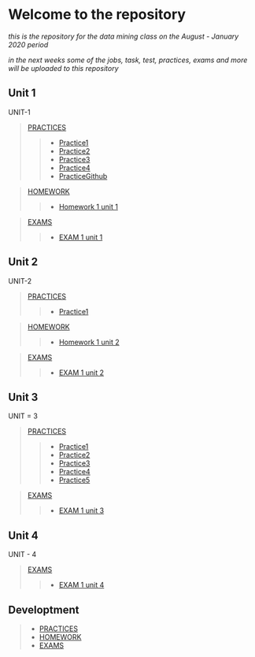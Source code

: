 
# Welcome to the repository

_this is the repository for the data mining class on the August - January 2020 period_

_in the next weeks some of the jobs, task, test, practices, exams and more will be uploaded to this repository_

## Unit 1

UNIT-1

>[PRACTICES](https://github.com/Israel-quintero-navarro/Data-Mining-AG-JAN2020/tree/UNIT-1/PRACTIES)
>>* [Practice1](https://github.com/Israel-quintero-navarro/Data-Mining-AG-JAN2020/blob/UNIT-1/PRACTIES/Practice1.md)
>>* [Practice2](https://github.com/Israel-quintero-navarro/Data-Mining-AG-JAN2020/blob/UNIT-1/PRACTIES/Practice2.md)
>>* [Practice3](https://github.com/Israel-quintero-navarro/Data-Mining-AG-JAN2020/blob/UNIT-1/PRACTIES/Practice3.md)
>>* [Practice4](https://github.com/Israel-quintero-navarro/Data-Mining-AG-JAN2020/blob/UNIT-1/PRACTIES/Practice4.md)
>>* [PracticeGithub](https://github.com/Israel-quintero-navarro/Data-Mining-AG-JAN2020/blob/UNIT-1/PRACTIES/PracticeGitHub.md)

>[HOMEWORK](https://github.com/Israel-quintero-navarro/Data-Mining-AG-JAN2020/tree/UNIT-1/HOMEWORKS)
>>* [Homework 1 unit 1](https://github.com/Israel-quintero-navarro/Data-Mining-AG-JAN2020/blob/UNIT-1/HOMEWORKS/Homework1U1.md)

>[EXAMS](https://github.com/Israel-quintero-navarro/Data-Mining-AG-JAN2020/tree/UNIT-1/EXAMS)
>>* [EXAM 1 unit 1](https://github.com/Israel-quintero-navarro/Data-Mining-AG-JAN2020/blob/UNIT-1/EXAMS/ExamUnit1.md
)

## Unit 2

UNIT-2

>[PRACTICES](https://github.com/Israel-quintero-navarro/Data-Mining-AG-JAN2020/tree/UNIT-2/PRACTIES)
>>* [Practice1](https://github.com/Israel-quintero-navarro/Data-Mining-AG-JAN2020/blob/UNIT-2/PRACTIES/Practice1U2.md)

>[HOMEWORK](https://github.com/Israel-quintero-navarro/Data-Mining-AG-JAN2020/tree/UNIT-2/HOMEWORKS)
>>* [Homework 1 unit 2](https://github.com/Israel-quintero-navarro/Data-Mining-AG-JAN2020/blob/UNIT-2/HOMEWORKS/Homework1U2.md)

>[EXAMS](https://github.com/Israel-quintero-navarro/Data-Mining-AG-JAN2020/tree/UNIT-2/Exam)
>>* [EXAM 1 unit 2](https://github.com/Israel-quintero-navarro/Data-Mining-AG-JAN2020/blob/UNIT-2/Exam/ExamU2.md)

## Unit 3

UNIT = 3

>[PRACTICES](https://github.com/Israel-quintero-navarro/Data-Mining-AG-JAN2020/tree/UNIT-3/PRACTIES)
>>* [Practice1](https://github.com/Israel-quintero-navarro/Data-Mining-AG-JAN2020/blob/UNIT-3/PRACTIES/Practice%201%20U3.md)
>>* [Practice2](https://github.com/Israel-quintero-navarro/Data-Mining-AG-JAN2020/blob/UNIT-3/PRACTIES/Practice%202%20U3.md)
>>* [Practice3](https://github.com/Israel-quintero-navarro/Data-Mining-AG-JAN2020/blob/UNIT-3/PRACTIES/Practice%203%20U3.md)
>>* [Practice4](https://github.com/Israel-quintero-navarro/Data-Mining-AG-JAN2020/blob/UNIT-3/PRACTIES/Practice%204%20U3.md)
>>* [Practice5](https://github.com/Israel-quintero-navarro/Data-Mining-AG-JAN2020/blob/UNIT-3/PRACTIES/Practice%205%20U3.md)

>[EXAMS](https://github.com/Israel-quintero-navarro/Data-Mining-AG-JAN2020/tree/UNIT-3/EXAMS)
>>* [EXAM 1 unit 3](https://github.com/Israel-quintero-navarro/Data-Mining-AG-JAN2020/blob/UNIT-3/EXAMS/Evaluation%20U3.md)

## Unit 4

UNIT - 4

>[EXAMS](https://github.com/Israel-quintero-navarro/Data-Mining-AG-JAN2020/tree/UNIT-3/EXAMS)
>>* [EXAM 1 unit 4](https://github.com/Israel-quintero-navarro/Data-Mining-AG-JAN2020/blob/UNIT-4/EXAMS/Evaluation%20U4.md)

## Developtment

> * [PRACTICES](https://github.com/Israel-quintero-navarro/Data-Mining-AG-JAN2020/tree/UNIT-2/PRACTIES)
> * [HOMEWORK](https://github.com/Israel-quintero-navarro/Data-Mining-AG-JAN2020/tree/Developtment/HOMEWORKS)
> * [EXAMS](https://github.com/Israel-quintero-navarro/Data-Mining-AG-JAN2020/tree/Developtment/EXAMS)
